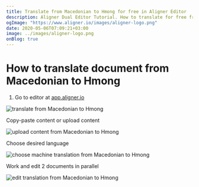 ```yaml
---
title: Translate from Macedonian to Hmong for free in Aligner Editor
description: Aligner Dual Editor Tutorial. How to translate for free from Macedonian to Hmong. Aligner is multilingual document management platform. 
ogImage: "https://www.aligner.io/images/aligner-logo.png"
date: 2020-05-06T07:09:21+03:00
image: ../images/aligner-logo.png
onBlog: true
---
```


# How to translate document from Macedonian to Hmong

1. Go to editor at [app.aligner.io](https://app.aligner.io "Aligner App web page")

![translate from Macedonian to Hmong](../aligner-blank-editor.png "translate from Macedonian to Hmong")

Copy-paste content or upload content

![upload content from Macedonian to Hmong](../aligner-uploaded-document.png "upload content from Macedonian to Hmong")

Choose desired language

![choose machine translation from Macedonian to Hmong](../aligner-language-dropdown.png "choose machine translation from Macedonian to Hmong")

Work and edit 2 documents in parallel

![edit translation from Macedonian to Hmong](../aligner-double-sitded-editor.png "edit translation from Macedonian to Hmong")

